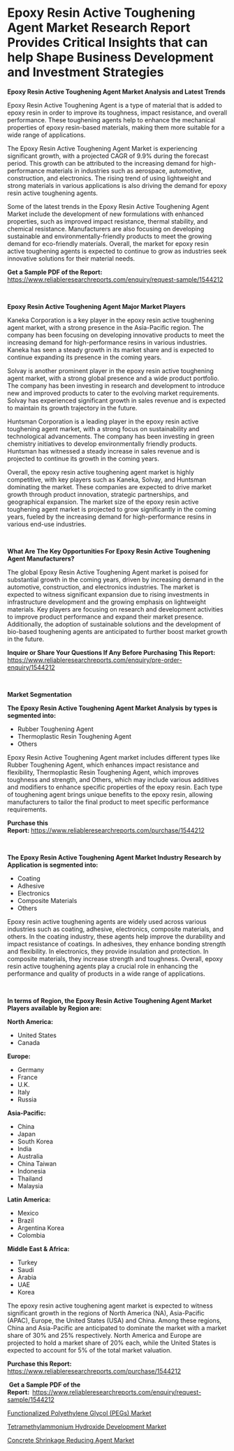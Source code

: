 <p><h1>Epoxy Resin Active Toughening Agent Market Research Report Provides Critical Insights that can help Shape Business Development and Investment Strategies</h1></p><p><strong>Epoxy Resin Active Toughening Agent Market Analysis and Latest Trends</strong></p>
<p><p>Epoxy Resin Active Toughening Agent is a type of material that is added to epoxy resin in order to improve its toughness, impact resistance, and overall performance. These toughening agents help to enhance the mechanical properties of epoxy resin-based materials, making them more suitable for a wide range of applications.</p><p>The Epoxy Resin Active Toughening Agent Market is experiencing significant growth, with a projected CAGR of 9.9% during the forecast period. This growth can be attributed to the increasing demand for high-performance materials in industries such as aerospace, automotive, construction, and electronics. The rising trend of using lightweight and strong materials in various applications is also driving the demand for epoxy resin active toughening agents.</p><p>Some of the latest trends in the Epoxy Resin Active Toughening Agent Market include the development of new formulations with enhanced properties, such as improved impact resistance, thermal stability, and chemical resistance. Manufacturers are also focusing on developing sustainable and environmentally-friendly products to meet the growing demand for eco-friendly materials. Overall, the market for epoxy resin active toughening agents is expected to continue to grow as industries seek innovative solutions for their material needs.</p></p>
<p><strong>Get a Sample PDF of the Report:&nbsp;</strong> <a href="https://www.reliableresearchreports.com/enquiry/request-sample/1544212">https://www.reliableresearchreports.com/enquiry/request-sample/1544212</a></p>
<p>&nbsp;</p>
<p><strong>Epoxy Resin Active Toughening Agent Major Market Players</strong></p>
<p><p>Kaneka Corporation is a key player in the epoxy resin active toughening agent market, with a strong presence in the Asia-Pacific region. The company has been focusing on developing innovative products to meet the increasing demand for high-performance resins in various industries. Kaneka has seen a steady growth in its market share and is expected to continue expanding its presence in the coming years.</p><p>Solvay is another prominent player in the epoxy resin active toughening agent market, with a strong global presence and a wide product portfolio. The company has been investing in research and development to introduce new and improved products to cater to the evolving market requirements. Solvay has experienced significant growth in sales revenue and is expected to maintain its growth trajectory in the future.</p><p>Huntsman Corporation is a leading player in the epoxy resin active toughening agent market, with a strong focus on sustainability and technological advancements. The company has been investing in green chemistry initiatives to develop environmentally friendly products. Huntsman has witnessed a steady increase in sales revenue and is projected to continue its growth in the coming years.</p><p>Overall, the epoxy resin active toughening agent market is highly competitive, with key players such as Kaneka, Solvay, and Huntsman dominating the market. These companies are expected to drive market growth through product innovation, strategic partnerships, and geographical expansion. The market size of the epoxy resin active toughening agent market is projected to grow significantly in the coming years, fueled by the increasing demand for high-performance resins in various end-use industries.</p></p>
<p>&nbsp;</p>
<p><strong>What Are The Key Opportunities For Epoxy Resin Active Toughening Agent Manufacturers?</strong></p>
<p><p>The global Epoxy Resin Active Toughening Agent market is poised for substantial growth in the coming years, driven by increasing demand in the automotive, construction, and electronics industries. The market is expected to witness significant expansion due to rising investments in infrastructure development and the growing emphasis on lightweight materials. Key players are focusing on research and development activities to improve product performance and expand their market presence. Additionally, the adoption of sustainable solutions and the development of bio-based toughening agents are anticipated to further boost market growth in the future.</p></p>
<p><strong>Inquire or Share Your Questions If Any Before Purchasing This Report:</strong> <a href="https://www.reliableresearchreports.com/enquiry/pre-order-enquiry/1544212">https://www.reliableresearchreports.com/enquiry/pre-order-enquiry/1544212</a></p>
<p>&nbsp;</p>
<p><strong>Market Segmentation</strong></p>
<p><strong>The Epoxy Resin Active Toughening Agent Market Analysis by types is segmented into:</strong></p>
<p><ul><li>Rubber Toughening Agent</li><li>Thermoplastic Resin Toughening Agent</li><li>Others</li></ul></p>
<p><p>Epoxy Resin Active Toughening Agent market includes different types like Rubber Toughening Agent, which enhances impact resistance and flexibility, Thermoplastic Resin Toughening Agent, which improves toughness and strength, and Others, which may include various additives and modifiers to enhance specific properties of the epoxy resin. Each type of toughening agent brings unique benefits to the epoxy resin, allowing manufacturers to tailor the final product to meet specific performance requirements.</p></p>
<p><strong>Purchase this Report:&nbsp;</strong><a href="https://www.reliableresearchreports.com/purchase/1544212">https://www.reliableresearchreports.com/purchase/1544212</a></p>
<p>&nbsp;</p>
<p><strong>The Epoxy Resin Active Toughening Agent Market Industry Research by Application is segmented into:</strong></p>
<p><ul><li>Coating</li><li>Adhesive</li><li>Electronics</li><li>Composite Materials</li><li>Others</li></ul></p>
<p><p>Epoxy resin active toughening agents are widely used across various industries such as coating, adhesive, electronics, composite materials, and others. In the coating industry, these agents help improve the durability and impact resistance of coatings. In adhesives, they enhance bonding strength and flexibility. In electronics, they provide insulation and protection. In composite materials, they increase strength and toughness. Overall, epoxy resin active toughening agents play a crucial role in enhancing the performance and quality of products in a wide range of applications.</p></p>
<p>&nbsp;</p>
<p><strong>In terms of Region, the Epoxy Resin Active Toughening Agent Market Players available by Region are:</strong></p>
<p>
    <p> <strong> North America: </strong>
        <ul>
            <li>United States</li>
            <li>Canada</li>
        </ul>
        </p> 
    <p> <strong> Europe: </strong>
        <ul>
            <li>Germany</li>
            <li>France</li>
            <li>U.K.</li>
            <li>Italy</li>
            <li>Russia</li>
        </ul>
        </p> 
    <p> <strong> Asia-Pacific: </strong>
        <ul>
            <li>China</li>
            <li>Japan</li>
            <li>South Korea</li>
            <li>India</li>
            <li>Australia</li>
            <li>China Taiwan</li>
            <li>Indonesia</li>
            <li>Thailand</li>
            <li>Malaysia</li>
        </ul>
        </p> 
    <p> <strong> Latin America: </strong>
        <ul>
            <li>Mexico</li>
            <li>Brazil</li>
            <li>Argentina Korea</li>
            <li>Colombia</li>
        </ul>
        </p> 
    <p> <strong> Middle East & Africa: </strong>
        <ul>
            <li>Turkey</li>
            <li>Saudi</li>
            <li>Arabia</li>
            <li>UAE</li>
            <li>Korea</li>
        </ul>
    </p>
    </p>
<p><p>The epoxy resin active toughening agent market is expected to witness significant growth in the regions of North America (NA), Asia-Pacific (APAC), Europe, the United States (USA) and China. Among these regions, China and Asia-Pacific are anticipated to dominate the market with a market share of 30% and 25% respectively. North America and Europe are projected to hold a market share of 20% each, while the United States is expected to account for 5% of the total market valuation.</p></p>
<p><strong>Purchase this Report: </strong><a href="https://www.reliableresearchreports.com/purchase/1544212">https://www.reliableresearchreports.com/purchase/1544212</a></p>
<p>&nbsp;<strong>Get a Sample PDF of the Report:&nbsp;&nbsp;</strong><a href="https://www.reliableresearchreports.com/enquiry/request-sample/1544212">https://www.reliableresearchreports.com/enquiry/request-sample/1544212</a></p>
<p><strong></strong></p>
<p><p><a href="https://github.com/danielneavesallisons03mba/Market-Research-Report-List-1/blob/main/functionalized-polyethylene-glycol-pegs-market.md">Functionalized Polyethylene Glycol (PEGs) Market</a></p><p><a href="https://github.com/dimitrishawkinswaynenp91rgz/Market-Research-Report-List-1/blob/main/tetramethylammonium-hydroxide-development-market.md">Tetramethylammonium Hydroxide Development Market</a></p><p><a href="https://github.com/changoleonlaverguenzanoexiste/Market-Research-Report-List-2/blob/main/concrete-shrinkage-reducing-agent-market.md">Concrete Shrinkage Reducing Agent Market</a></p></p>